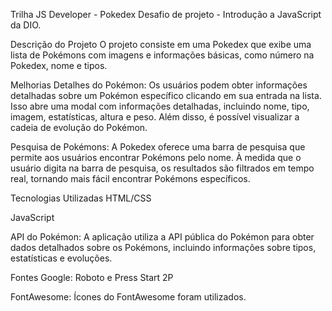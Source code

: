 Trilha JS Developer - Pokedex
Desafio de projeto - Introdução a JavaScript da DIO.

Descrição do Projeto
O projeto consiste em uma Pokedex que exibe uma lista de Pokémons com imagens e informações básicas, como número na Pokedex, nome e tipos.

Melhorias
Detalhes do Pokémon: Os usuários podem obter informações detalhadas sobre um Pokémon específico clicando em sua entrada na lista. Isso abre uma modal com informações detalhadas, incluindo nome, tipo, imagem, estatísticas, altura e peso. Além disso, é possível visualizar a cadeia de evolução do Pokémon.

Pesquisa de Pokémons: A Pokedex oferece uma barra de pesquisa que permite aos usuários encontrar Pokémons pelo nome. À medida que o usuário digita na barra de pesquisa, os resultados são filtrados em tempo real, tornando mais fácil encontrar Pokémons específicos.

Tecnologias Utilizadas
HTML/CSS

JavaScript

API do Pokémon: A aplicação utiliza a API pública do Pokémon para obter dados detalhados sobre os Pokémons, incluindo informações sobre tipos, estatísticas e evoluções.

Fontes Google: Roboto e Press Start 2P

FontAwesome: Ícones do FontAwesome foram utilizados.
